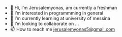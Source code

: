 - 👋 Hi, I’m Jerusalemyonas, am currently a freshman
- 👀 I’m interested in programmming in general
- 🌱 I’m currently learning at university of messina
- 💞️ I’m looking to collaborate on ...
- 📫 How to reach me jerusalemyonas5@gmail.com

<!---
Jerusalemyonas/Jerusalemyonas is a ✨ special ✨ repository because its `README.md` (this file) appears on your GitHub profile.
You can click the Preview link to take a look at your changes.
--->

